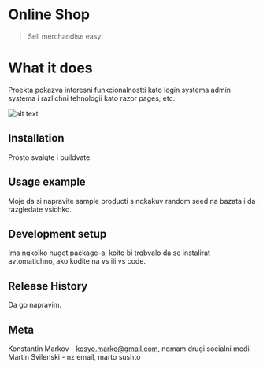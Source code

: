 # Online Shop
> Sell merchandise easy!

# What it does
Proekta pokazva interesni funkcionalnostti kato login systema admin systema i razlichni tehnologii kato razor pages, etc.

![alt text](https://external-content.duckduckgo.com/iu/?u=https%3A%2F%2Flearningcontent.cisco.com%2Fimages%2FKA_FirstStepsCoding_Expectation_vs_Reality_v4.png&f=1&nofb=1)

## Installation

Prosto svalqte i buildvate.

## Usage example

Moje da si napravite sample producti s nqkakuv random seed na bazata i da razgledate vsichko.

## Development setup

Ima nqkolko nuget package-a, koito bi trqbvalo da se instalirat avtomatichno, ako kodite na vs ili vs code.

## Release History

Da go napravim.

## Meta

Konstantin Markov - kosyo.marko@gmail.com, nqmam drugi socialni medii 
Martin Svilenski - nz email,               marto sushto
